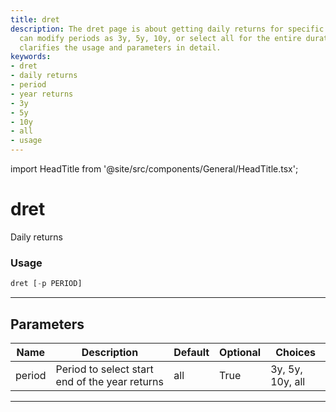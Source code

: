 ```yaml
---
title: dret
description: The dret page is about getting daily returns for specific periods. Users
  can modify periods as 3y, 5y, 10y, or select all for the entire duration. It also
  clarifies the usage and parameters in detail.
keywords:
- dret
- daily returns
- period
- year returns
- 3y
- 5y
- 10y
- all
- usage
---
```


import HeadTitle from '@site/src/components/General/HeadTitle.tsx';

<HeadTitle title="dret - Portfolio - Reference | OpenBB Terminal Docs" />

# dret

Daily returns

### Usage

```python
dret [-p PERIOD]
```

---

## Parameters

| Name | Description | Default | Optional | Choices |
| ---- | ----------- | ------- | -------- | ------- |
| period | Period to select start end of the year returns | all | True | 3y, 5y, 10y, all |

---
